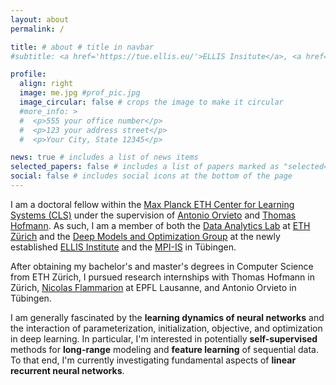 ```yaml
---
layout: about
permalink: /

title: # about # title in navbar
#subtitle: <a href='https://tue.ellis.eu/'>ELLIS Insitute</a>, <a href='https://is.mpg.de/'>Max Planck Institute for Intelligent Systems</a>, <a href='https://ethz.ch/'>ETH Zürich</a>

profile:
  align: right
  image: me.jpg #prof_pic.jpg
  image_circular: false # crops the image to make it circular
  #more_info: >
  #  <p>555 your office number</p>
  #  <p>123 your address street</p>
  #  <p>Your City, State 12345</p>

news: true # includes a list of news items
selected_papers: false # includes a list of papers marked as "selected={true}"
social: false # includes social icons at the bottom of the page
---
```


I am a doctoral fellow within the [Max Planck ETH Center for Learning Systems (CLS)](https://learning-systems.org/) under the supervision of [Antonio Orvieto](http://orvi.altervista.org/) and [Thomas Hofmann](https://da.inf.ethz.ch/people/ThomasHofmann/). As such, I am a member of both the [Data Analytics Lab](https://da.inf.ethz.ch/) at [ETH Zürich](https://ethz.ch/) and the [Deep Models and Optimization Group](https://tue.ellis.eu/research-groups/deep-models-and-optimization) at the newly established [ELLIS Institute](https://tue.ellis.eu/) and the [MPI-IS](https://is.mpg.de/) in Tübingen.


After obtaining my bachelor's and master's degrees in Computer Science from ETH Zürich, I pursued research internships with Thomas Hofmann in Zürich, [Nicolas Flammarion](https://people.epfl.ch/nicolas.flammarion) at EPFL Lausanne, and Antonio Orvieto in Tübingen.

I am generally fascinated by the **learning dynamics of neural networks** and the interaction of parameterization, initialization, objective, and optimization in deep learning. In particular, I'm interested in potentially **self-supervised** methods for **long-range** modeling and **feature learning** of sequential data. To that end, I'm currently investigating fundamental aspects of **linear recurrent neural networks**.
